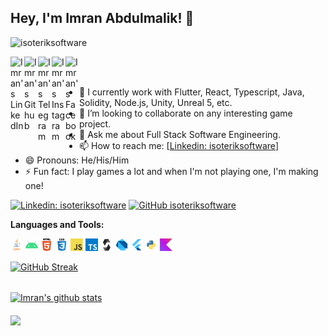 ## Hey, I'm Imran Abdulmalik! 👋

<p align="left"> <img src="https://komarev.com/ghpvc/?username=isoteriksoftware&label=Views&color=blue&style=plastic" alt="isoteriksoftware" /> </p>

<a href="https://linkedin.com/in/isoteriksoftware">
  <img align="left" alt="Imran's LinkedIn" width="22px" src="https://cdn.jsdelivr.net/npm/simple-icons@v3/icons/linkedin.svg" />
</a>
<a href="https://github.com/isoteriksoftware">
  <img align="left" alt="Imran's Github" width="22px" src="https://cdn.jsdelivr.net/npm/simple-icons@v3/icons/github.svg" />
</a>
<a href="https://t.me/deemaartian">
  <img align="left" alt="Imran's Telegram" width="22px" src="https://cdn.jsdelivr.net/npm/simple-icons@v3/icons/telegram.svg" />
</a>
<a href="https://instagram.com/deemaartian/">
  <img align="left" alt="Imran's Instagram" width="22px" src="https://cdn.jsdelivr.net/npm/simple-icons@v3/icons/instagram.svg" />
</a>
<a href="https://www.facebook.com/pro.imran.abdulmalik/">
  <img align="left" alt="Imran's Facebook" width="22px" src="https://cdn.jsdelivr.net/npm/simple-icons@v3/icons/facebook.svg" />
</a>

<br/>
<br/>

- 🌱 I currently work with Flutter, React, Typescript, Java, Solidity, Node.js, Unity, Unreal 5, etc.
- 👯 I’m looking to collaborate on any interesting game project.
- 💬 Ask me about Full Stack Software Engineering.
- 📫 How to reach me: [[Linkedin: isoteriksoftware](https://www.linkedin.com/in/isoteriksoftware/)]
- 😄 Pronouns: He/His/Him
- ⚡ Fun fact: I play games a lot and when I'm not playing one, I'm making one!

[![Linkedin: isoteriksoftware](https://img.shields.io/badge/-isoteriksoftware-blue?style=flat-square&logo=Linkedin&logoColor=white&link=https://www.linkedin.com/in/isoteriksoftware/)](https://www.linkedin.com/in/isoteriksoftware/)
[![GitHub isoteriksoftware](https://img.shields.io/github/followers/isoteriksoftware?label=follow&style=social)](https://github.com/isoteriksoftware)

**Languages and Tools:**  

<code><img height="20" src="https://raw.githubusercontent.com/github/explore/80688e429a7d4ef2fca1e82350fe8e3517d3494d/topics/java/java.png"></code>
<code><img height="20" src="https://raw.githubusercontent.com/github/explore/80688e429a7d4ef2fca1e82350fe8e3517d3494d/topics/android/android.png"></code>
<code><img height="20" src="https://raw.githubusercontent.com/github/explore/80688e429a7d4ef2fca1e82350fe8e3517d3494d/topics/html/html.png"></code>
<code><img height="20" src="https://raw.githubusercontent.com/github/explore/80688e429a7d4ef2fca1e82350fe8e3517d3494d/topics/css/css.png"></code>
<code><img height="20" src="https://raw.githubusercontent.com/github/explore/80688e429a7d4ef2fca1e82350fe8e3517d3494d/topics/javascript/javascript.png"></code>
<code><img height="20" src="https://raw.githubusercontent.com/github/explore/80688e429a7d4ef2fca1e82350fe8e3517d3494d/topics/typescript/typescript.png"></code>
<code><img height="20" src="https://raw.githubusercontent.com/github/explore/80688e429a7d4ef2fca1e82350fe8e3517d3494d/topics/solidity/solidity.png"></code>
<code><img height="20" src="https://raw.githubusercontent.com/github/explore/80688e429a7d4ef2fca1e82350fe8e3517d3494d/topics/dart/dart.png"></code>
<code><img height="20" src="https://raw.githubusercontent.com/github/explore/80688e429a7d4ef2fca1e82350fe8e3517d3494d/topics/flutter/flutter.png"></code>
<code><img height="20" src="https://raw.githubusercontent.com/github/explore/80688e429a7d4ef2fca1e82350fe8e3517d3494d/topics/python/python.png"></code>
<code><img height="20" src="https://raw.githubusercontent.com/github/explore/80688e429a7d4ef2fca1e82350fe8e3517d3494d/topics/kotlin/kotlin.png"></code>    

[![GitHub Streak](https://github-readme-streak-stats.herokuapp.com?user=isoteriksoftware&theme=nightowl&border_radius=5&mode=weekly)](https://git.io/streak-stats)

<br/>

<div>
  <a href="https://github.com/isoteriksoftware">
 <img align="center" src="https://github-readme-stats.vercel.app/api?username=isoteriksoftware&theme=nightowl&show_icons=true&line_height=27&count_private=true" alt="Imran's github stats"/>
</a>
</div>

<br/>

<a href="https://github.com/isoteriksoftware">
  <img align="center" src="https://github-readme-stats.vercel.app/api/top-langs/?username=isoteriksoftware&theme=nightowl&hide_langs_below=1" />
</a>
